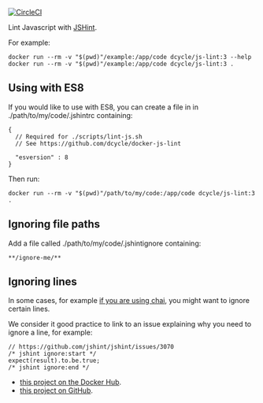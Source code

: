 [![CircleCI](https://circleci.com/gh/dcycle/docker-js-lint.svg?style=svg)](https://circleci.com/gh/dcycle/docker-js-lint)

Lint Javascript with [JSHint](http://jshint.com/install/).

For example:

    docker run --rm -v "$(pwd)"/example:/app/code dcycle/js-lint:3 --help
    docker run --rm -v "$(pwd)"/example:/app/code dcycle/js-lint:3 .

Using with ES8
-----

If you would like to use with ES8, you can create a file in in ./path/to/my/code/.jshintrc containing:

    {
      // Required for ./scripts/lint-js.sh
      // See https://github.com/dcycle/docker-js-lint

      "esversion" : 8
    }

Then run:

    docker run --rm -v "$(pwd)"/path/to/my/code:/app/code dcycle/js-lint:3 .

Ignoring file paths
-----

Add a file called ./path/to/my/code/.jshintignore containing:

    **/ignore-me/**

Ignoring lines
-----

In some cases, for example [if you are using chai](https://github.com/jshint/jshint/issues/3070), you might want to ignore certain lines.

We consider it good practice to link to an issue explaining why you need to ignore a line, for example:

    // https://github.com/jshint/jshint/issues/3070
    /* jshint ignore:start */
    expect(result).to.be.true;
    /* jshint ignore:end */

* [this project on the Docker Hub](https://hub.docker.com/r/dcycle/js-lint/).
* [this project on GitHub](https://github.com/dcycle/docker-js-lint).
